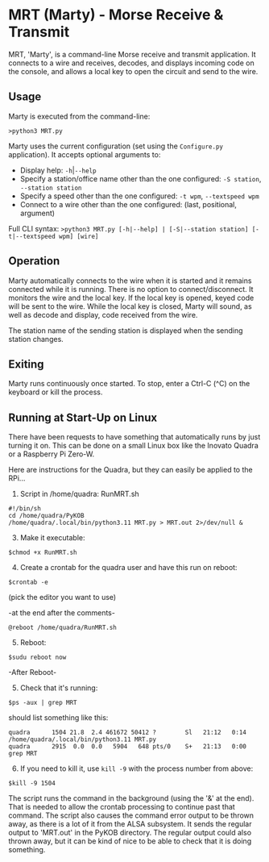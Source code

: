 # MRT (Marty) - Morse Receive & Transmit
MRT, 'Marty', is a command-line Morse receive and transmit application.
It connects to a wire and receives, decodes, and displays incoming code on
the console, and allows a local key to open the circuit and send to the wire.

## Usage
Marty is executed from the command-line:

`>python3 MRT.py`

Marty uses the current configuration (set using the `Configure.py` application).
It accepts optional arguments to:
* Display help: `-h`|`--help`
* Specify a station/office name other than the one configured: `-S station`, `--station station`
* Specify a speed other than the one configured: `-t wpm`, `--textspeed wpm`
* Connect to a wire other than the one configured: (last, positional, argument)

Full CLI syntax:
`>python3 MRT.py [-h|--help] | [-S|--station station] [-t|--textspeed wpm] [wire]`

## Operation
Marty automatically connects to the wire when it is started and it remains connected
while it is running. There is no option to connect/disconnect. It monitors the wire
and the local key. If the local key is opened, keyed code will be sent to the wire.
While the local key is closed, Marty will sound, as well as decode and display, code
received from the wire.

The station name of the sending station is displayed when the sending station
changes.

## Exiting
Marty runs continuously once started. To stop, enter a Ctrl-C (^C) on the
keyboard or kill the process.

## Running at Start-Up on Linux
There have been requests to have something that automatically runs by just turning it on.
This can be done on a small Linux box like the Inovato Quadra or a Raspberry Pi Zero-W.

Here are instructions for the Quadra, but they can easily be applied to the RPi...

1. Script in /home/quadra: RunMRT.sh
```
#!/bin/sh
cd /home/quadra/PyKOB
/home/quadra/.local/bin/python3.11 MRT.py > MRT.out 2>/dev/null &
```
3. Make it executable:
```
$chmod +x RunMRT.sh
```
4. Create a crontab for the quadra user and have this run on reboot:
```
$crontab -e
```
(pick the editor you want to use)

-at the end after the comments-
```
@reboot /home/quadra/RunMRT.sh
```
5. Reboot:
```
$sudu reboot now
```
-After Reboot-

5. Check that it's running:
```
$ps -aux | grep MRT
```
should list something like this:
```
quadra      1504 21.8  2.4 461672 50412 ?        Sl   21:12   0:14 /home/quadra/.local/bin/python3.11 MRT.py
quadra      2915  0.0  0.0   5904   648 pts/0    S+   21:13   0:00 grep MRT
```
6. If you need to kill it, use `kill -9` with the process number from above:
```
$kill -9 1504
```
The script runs the command in the background (using the '&' at the end). That is needed to allow the crontab processing to continue past that command. The script also causes the command error output to be thrown away, as there is a lot of it from the ALSA subsystem. It sends the regular output to 'MRT.out' in the PyKOB directory.
The regular output could also thrown away, but it can be kind of nice to be able to check that it is doing something.

